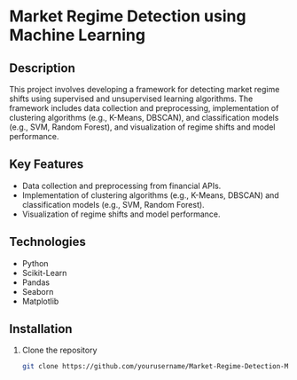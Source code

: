# Market Regime Detection using Machine Learning

## Description
This project involves developing a framework for detecting market regime shifts using supervised and unsupervised learning algorithms. The framework includes data collection and preprocessing, implementation of clustering algorithms (e.g., K-Means, DBSCAN), and classification models (e.g., SVM, Random Forest), and visualization of regime shifts and model performance.

## Key Features
- Data collection and preprocessing from financial APIs.
- Implementation of clustering algorithms (e.g., K-Means, DBSCAN) and classification models (e.g., SVM, Random Forest).
- Visualization of regime shifts and model performance.

## Technologies
- Python
- Scikit-Learn
- Pandas
- Seaborn
- Matplotlib

## Installation
1. Clone the repository
   ```sh
   git clone https://github.com/yourusername/Market-Regime-Detection-ML.git
